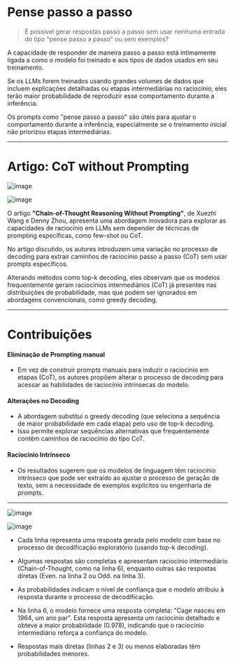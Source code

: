 # Pense passo a passo

> É possível gerar respostas passo a passo sem usar nenhuma entrada do tipo "pense passo a passo" ou sem exemplos?

A capacidade de responder de maneira passo a passo está intimamente ligada a como o modelo foi treinado
e aos tipos de dados usados em seu treinamento.

Se os LLMs forem treinados usando grandes volumes de dados que incluem explicações detalhadas ou etapas intermediárias no raciocínio,
eles terão maior probabilidade de reproduzir esse comportamento durante a inferência.

Os prompts como "pense passo a passo" são úteis para ajustar o comportamento durante a inferência,
especialmente se o treinamento inicial não priorizou etapas intermediárias.

---
# Artigo: CoT without Prompting

![image](https://github.com/user-attachments/assets/0d4f143c-0e13-4dfc-88e5-4923c4b761bd)

![image](https://github.com/user-attachments/assets/e8213287-3d0a-4b18-8929-7d3c3b5c011f)

O artigo **"Chain-of-Thought Reasoning Without Prompting"**, de Xuezhi Wang e Denny Zhou, apresenta uma abordagem inovadora para explorar as capacidades de raciocínio em LLMs sem depender de técnicas de prompting específicas, como few-shot ou CoT.

No artigo discutido, os autores introduzem uma variação no processo de decoding para extrair caminhos de raciocínio passo a passo (CoT) sem usar prompts específicos.

Alterando métodos como top-k decoding, eles observam que os modelos frequentemente geram raciocínios intermediários (CoT) já presentes nas distribuições de probabilidade, mas que podem ser ignorados em abordagens convencionais, como greedy decoding.

---
# Contribuições

#### Eliminação de Prompting manual
- Em vez de construir prompts manuais para induzir o raciocínio em etapas (CoT), os autores propõem alterar o processo de decoding para acessar as habilidades de raciocínio intrínsecas do modelo.

#### Alterações no Decoding
- A abordagem substitui o greedy decoding (que seleciona a sequência de maior probabilidade em cada etapa) pelo uso de top-k decoding.
-  Isso permite explorar sequências alternativas que frequentemente contêm caminhos de raciocínio do tipo CoT.

#### Raciocínio Intrínseco
- Os resultados sugerem que os modelos de linguagem têm raciocínio intrínseco que pode ser extraído ao ajustar o processo de geração de texto, sem a necessidade de exemplos explícitos ou engenharia de prompts.

---
![image](https://github.com/user-attachments/assets/30b66e55-ada6-4945-ae25-c6bf617dba90)

![image](https://github.com/user-attachments/assets/57ba763e-459c-4e36-83fb-752592f4a527)

- Cada linha representa uma resposta gerada pelo modelo com base no processo de decodificação exploratório (usando top-k decoding).
- Algumas respostas são completas e apresentam raciocínio intermediário (Chain-of-Thought, como na linha 6), enquanto outras são respostas diretas (Even. na linha 2 ou Odd. na linha 3).
- As probabilidades indicam o nível de confiança que o modelo atribuiu à resposta durante o processo de decodificação.

- Na linha 6, o modelo fornece uma resposta completa: "Cage nasceu em 1964, um ano par". Esta resposta apresenta um raciocínio detalhado e obteve a maior probabilidade (0.978), indicando que o raciocínio intermediário reforça a confiança do modelo.
- Respostas mais diretas (linhas 2 e 3) ou menos elaboradas têm probabilidades menores.

